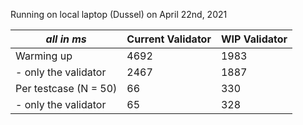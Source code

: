 ﻿Running on local laptop (Dussel) on April 22nd, 2021

|_all in ms_|Current Validator|WIP Validator|
|---|---|---|
|Warming up           |4692|1983|
|- only the validator |2467|1887|
|Per testcase (N = 50)|66|330|
|- only the validator |65|328|



